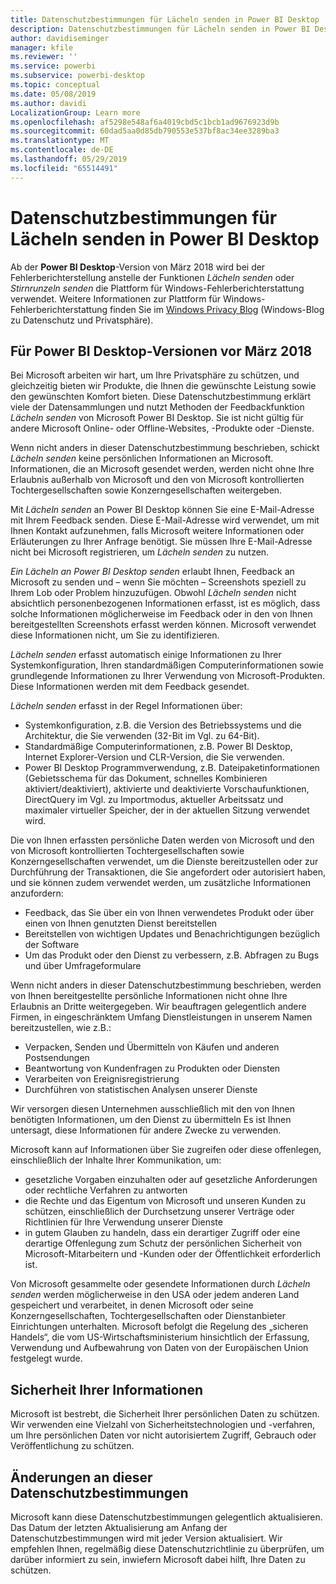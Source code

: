 ```yaml
---
title: Datenschutzbestimmungen für Lächeln senden in Power BI Desktop
description: Datenschutzbestimmungen für Lächeln senden in Power BI Desktop
author: davidiseminger
manager: kfile
ms.reviewer: ''
ms.service: powerbi
ms.subservice: powerbi-desktop
ms.topic: conceptual
ms.date: 05/08/2019
ms.author: davidi
LocalizationGroup: Learn more
ms.openlocfilehash: af5298e548af6a4019cbd5c1bcb1ad9676923d9b
ms.sourcegitcommit: 60dad5aa0d85db790553e537bf8ac34ee3289ba3
ms.translationtype: MT
ms.contentlocale: de-DE
ms.lasthandoff: 05/29/2019
ms.locfileid: "65514491"
---
```

# <a name="power-bi-desktop-send-a-smile-privacy-statement"></a>Datenschutzbestimmungen für Lächeln senden in Power BI Desktop

Ab der **Power BI Desktop**-Version von März 2018 wird bei der Fehlerberichterstellung anstelle der Funktionen *Lächeln senden* oder *Stirnrunzeln senden* die Plattform für Windows-Fehlerberichterstattung verwendet. Weitere Informationen zur Plattform für Windows-Fehlerberichterstattung finden Sie im [Windows Privacy Blog](https://blogs.windows.com/windowsexperience/2018/01/24/microsoft-introduces-new-privacy-tools-ahead-of-data-privacy-day/) (Windows-Blog zu Datenschutz und Privatsphäre). 

## <a name="for-versions-of-power-bi-desktop-prior-to-march-2018"></a>Für Power BI Desktop-Versionen vor März 2018

Bei Microsoft arbeiten wir hart, um Ihre Privatsphäre zu schützen, und gleichzeitig bieten wir Produkte, die Ihnen die gewünschte Leistung sowie den gewünschten Komfort bieten. Diese Datenschutzbestimmung erklärt viele der Datensammlungen und nutzt Methoden der Feedbackfunktion *Lächeln senden* von Microsoft Power BI Desktop. Sie ist nicht gültig für andere Microsoft Online- oder Offline-Websites, -Produkte oder -Dienste.

Wenn nicht anders in dieser Datenschutzbestimmung beschrieben, schickt *Lächeln senden* keine persönlichen Informationen an Microsoft. Informationen, die an Microsoft gesendet werden, werden nicht ohne Ihre Erlaubnis außerhalb von Microsoft und den von Microsoft kontrollierten Tochtergesellschaften sowie Konzerngesellschaften weitergeben.

Mit *Lächeln senden* an Power BI Desktop können Sie eine E-Mail-Adresse mit Ihrem Feedback senden. Diese E-Mail-Adresse wird verwendet, um mit Ihnen Kontakt aufzunehmen, falls Microsoft weitere Informationen oder Erläuterungen zu Ihrer Anfrage benötigt. Sie müssen Ihre E-Mail-Adresse nicht bei Microsoft registrieren, um *Lächeln senden* zu nutzen.

*Ein Lächeln an Power BI Desktop senden* erlaubt Ihnen, Feedback an Microsoft zu senden und – wenn Sie möchten – Screenshots speziell zu Ihrem Lob oder Problem hinzuzufügen. Obwohl *Lächeln senden* nicht absichtlich personenbezogenen Informationen erfasst, ist es möglich, dass solche Informationen möglicherweise im Feedback oder in den von Ihnen bereitgestellten Screenshots erfasst werden können. Microsoft verwendet diese Informationen nicht, um Sie zu identifizieren.

*Lächeln senden* erfasst automatisch einige Informationen zu Ihrer Systemkonfiguration, Ihren standardmäßigen Computerinformationen sowie grundlegende Informationen zu Ihrer Verwendung von Microsoft-Produkten. Diese Informationen werden mit dem Feedback gesendet.

*Lächeln senden* erfasst in der Regel Informationen über:

* Systemkonfiguration, z.B. die Version des Betriebssystems und die Architektur, die Sie verwenden (32-Bit im Vgl. zu 64-Bit).
* Standardmäßige Computerinformationen, z.B. Power BI Desktop, Internet Explorer-Version und CLR-Version, die Sie verwenden.
* Power BI Desktop Programmverwendung, z.B. Dateipaketinformationen (Gebietsschema für das Dokument, schnelles Kombinieren aktiviert/deaktiviert), aktivierte und deaktivierte Vorschaufunktionen, DirectQuery im Vgl. zu Importmodus, aktueller Arbeitssatz und maximaler virtueller Speicher, der in der aktuellen Sitzung verwendet wird.

Die von Ihnen erfassten persönliche Daten werden von Microsoft und den von Microsoft kontrollierten Tochtergesellschaften sowie Konzerngesellschaften verwendet, um die Dienste bereitzustellen oder zur Durchführung der Transaktionen, die Sie angefordert oder autorisiert haben, und sie können zudem verwendet werden, um zusätzliche Informationen anzufordern:

* Feedback, das Sie über ein von Ihnen verwendetes Produkt oder über einen von Ihnen genutzten Dienst bereitstellen
* Bereitstellen von wichtigen Updates und Benachrichtigungen bezüglich der Software
* Um das Produkt oder den Dienst zu verbessern, z.B. Abfragen zu Bugs und über Umfrageformulare

Wenn nicht anders in dieser Datenschutzbestimmung beschrieben, werden von Ihnen bereitgestellte persönliche Informationen nicht ohne Ihre Erlaubnis an Dritte weitergegeben. Wir beauftragen gelegentlich andere Firmen, in eingeschränktem Umfang Dienstleistungen in unserem Namen bereitzustellen, wie z.B.:

* Verpacken, Senden und Übermitteln von Käufen und anderen Postsendungen
* Beantwortung von Kundenfragen zu Produkten oder Diensten
* Verarbeiten von Ereignisregistrierung
* Durchführen von statistischen Analysen unserer Dienste

Wir versorgen diesen Unternehmen ausschließlich mit den von Ihnen benötigten Informationen, um den Dienst zu übermitteln Es ist Ihnen untersagt, diese Informationen für andere Zwecke zu verwenden.

Microsoft kann auf Informationen über Sie zugreifen oder diese offenlegen, einschließlich der Inhalte Ihrer Kommunikation, um:

* gesetzliche Vorgaben einzuhalten oder auf gesetzliche Anforderungen oder rechtliche Verfahren zu antworten
* die Rechte und das Eigentum von Microsoft und unseren Kunden zu schützen, einschließlich der Durchsetzung unserer Verträge oder Richtlinien für Ihre Verwendung unserer Dienste
* in gutem Glauben zu handeln, dass ein derartiger Zugriff oder eine derartige Offenlegung zum Schutz der persönlichen Sicherheit von Microsoft-Mitarbeitern und -Kunden oder der Öffentlichkeit erforderlich ist.

Von Microsoft gesammelte oder gesendete Informationen durch *Lächeln senden* werden möglicherweise in den USA oder jedem anderen Land gespeichert und verarbeitet, in denen Microsoft oder seine Konzerngesellschaften, Tochtergesellschaften oder Dienstanbieter Einrichtungen unterhalten. Microsoft befolgt die Regelung des „sicheren Handels“, die vom US-Wirtschaftsministerium hinsichtlich der Erfassung, Verwendung und Aufbewahrung von Daten von der Europäischen Union festgelegt wurde.

## <a name="security-of-your-information"></a>Sicherheit Ihrer Informationen
Microsoft ist bestrebt, die Sicherheit Ihrer persönlichen Daten zu schützen. Wir verwenden eine Vielzahl von Sicherheitstechnologien und -verfahren, um Ihre persönlichen Daten vor nicht autorisiertem Zugriff, Gebrauch oder Veröffentlichung zu schützen.

## <a name="changes-to-this-privacy-statement"></a>Änderungen an dieser Datenschutzbestimmungen
Microsoft kann diese Datenschutzbestimmungen gelegentlich aktualisieren. Das Datum der letzten Aktualisierung am Anfang der Datenschutzbestimmungen wird mit jeder Version aktualisiert. Wir empfehlen Ihnen, regelmäßig diese Datenschutzrichtlinie zu überprüfen, um darüber informiert zu sein, inwiefern Microsoft dabei hilft, Ihre Daten zu schützen.

